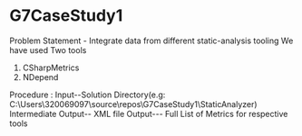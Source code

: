 # G7CaseStudy1

Problem Statement - Integrate data from different static-analysis tooling
We have used Two tools  
  1) CSharpMetrics
  2) NDepend
  
Procedure :
  Input--Solution Directory(e.g: C:\Users\320069097\source\repos\G7CaseStudy1\StaticAnalyzer)
  Intermediate Output-- XML file
  Output--- Full List of Metrics for respective tools
